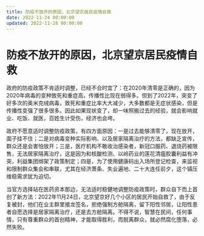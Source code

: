 ```yaml
---
title: 防疫不放开的原因，北京望京居民疫情自救
date: 2022-11-24 00:00:00
updated: 2022-11-28 00:00:00
---
```


# 防疫不放开的原因，北京望京居民疫情自救

政府的防疫政策不肯适时调整，已经不合时宜了：在2020年清零是正确的，因为2020年病毒的变种致死和重症高，传播性比现在弱得多。但到了2022年，突变了好多次的奥米克绒病毒，致死和重症比率大大减少，大多数都是无症状感染，但是传播性变强了很多很多。因此如果现状变了，却一味照搬过去的经验，就会影响就业、吃饭、就医，百姓生计受伤，经济也会垮。

政府不愿意适时调整防疫政策，有四方面原因：一是过去能够清零了，现在放开，面子挂不住；二是对病毒变种实际影响、以及居家隔离治疗的方法，都缺乏宣传，群众还是会害怕放开；三是，医疗机构不敢收治感染者，新冠口服药、退烧药被限售，无法居家隔离治疗，这是因为和核酸检测、以岭药业的莲花清瘟胶囊利益有冲突，利益集团绑架了政策制定；四是，为了使用健康码出入场所登记检查，来监视和限制群众集会和串联，尤其在经济萧条、失业遍地、二十大连任前夕，这个镇压维稳需求犹为迫切。

当官方选择站在医药资本那边，无法适时稳健地调整防疫政策时，群众自下而上首创了新方法：2022年11月24日，北京望京好几个小区的居民开始自救了，由于反复被封，他们在业主群里接龙签名，拒绝强制方舱隔离，留下阳性邻居，让阳性患者自愿选择是居家隔离治疗，还是去方舱隔离。不得不说，智慧在民间，任何事情，只有尊重群众的首创精神，才能取得胜利，而脱离群众，就必然腐化堕落，必然失败。

